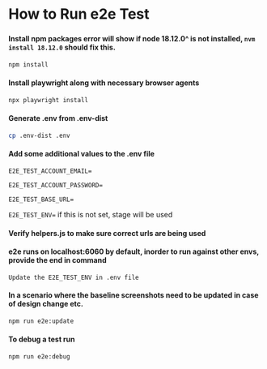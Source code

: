 # How to Run e2e Test

###

#### Install npm packages error will show if node 18.12.0^ is not installed, `nvm install 18.12.0` should fix this.

```sh
npm install
```

#### Install playwright along with necessary browser agents

```sh
npx playwright install
```

#### Generate .env from .env-dist

```sh
cp .env-dist .env
```

#### Add some additional values to the .env file

`E2E_TEST_ACCOUNT_EMAIL=`

`E2E_TEST_ACCOUNT_PASSWORD=`

`E2E_TEST_BASE_URL=`

`E2E_TEST_ENV=` if this is not set, stage will be used

#### Verify helpers.js to make sure correct urls are being used

#### e2e runs on localhost:6060 by default, inorder to run against other envs, provide the end in command

`Update the E2E_TEST_ENV in .env file`

#### In a scenario where the baseline screenshots need to be updated in case of design change etc.

```sh
npm run e2e:update
```

#### To debug a test run

```sh
npm run e2e:debug
```
